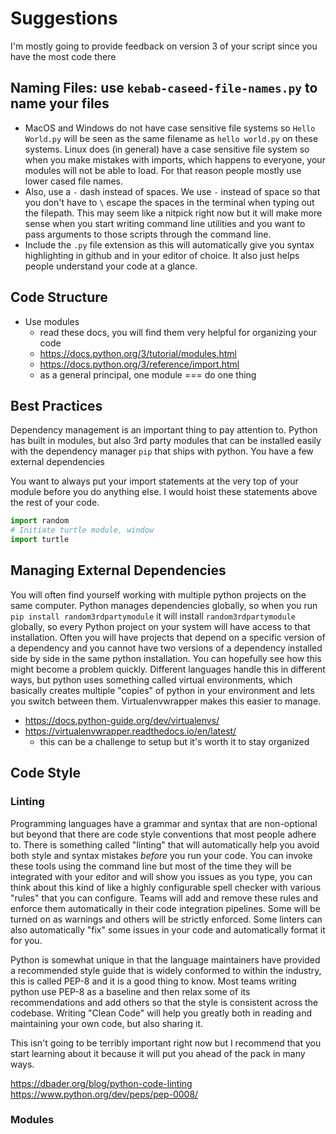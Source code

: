 # Suggestions

I'm mostly going to provide feedback on version 3 of your script since you have the most code there

## Naming Files: use `kebab-caseed-file-names.py` to name your files

- MacOS and Windows do not have case sensitive file systems so `Hello World.py` will be seen as the same filename as `hello world.py` on these systems. Linux does (in general) have a case sensitive file system so when you make mistakes with imports, which happens to everyone, your modules will not be able to load. For that reason people mostly use lower cased file names.
- Also, use a `-` dash instead of spaces. We use `-` instead of space so that you don't have to `\` escape the spaces in the terminal when typing out the filepath. This may seem like a nitpick right now but it will make more sense when you start writing command line utilities and you want to pass arguments to those scripts through the command line.
- Include the `.py` file extension as this will automatically give you syntax highlighting in github and in your editor of choice. It also just helps people understand your code at a glance.

## Code Structure

- Use modules
  - read these docs, you will find them very helpful for organizing your code
  - https://docs.python.org/3/tutorial/modules.html
  - https://docs.python.org/3/reference/import.html
  - as a general principal, one module === do one thing

## Best Practices

Dependency management is an important thing to pay attention to. Python has built in modules, but also 3rd party modules that can be installed easily with the dependency manager `pip` that ships with python. You have a few external dependencies

You want to always put your import statements at the very top of your module before you do anything else. I would hoist these statements above the rest of your code.

```python
import random
# Initiate turtle module, window
import turtle
```

## Managing External Dependencies

You will often find yourself working with multiple python projects on the same computer. Python manages dependencies globally, so when you run `pip install random3rdpartymodule` it will install `random3rdpartymodule` globally, so every Python project on your system will have access to that installation. Often you will have projects that depend on a specific version of a dependency and you cannot have two versions of a dependency installed side by side in the same python installation. You can hopefully see how this might become a problem quickly. Different languages handle this in different ways, but python uses something called virtual environments, which basically creates multiple "copies" of python in your environment and lets you switch between them. Virtualenvwrapper makes this easier to manage.

- https://docs.python-guide.org/dev/virtualenvs/
- https://virtualenvwrapper.readthedocs.io/en/latest/
  - this can be a challenge to setup but it's worth it to stay organized

## Code Style

### Linting

Programming languages have a grammar and syntax that are non-optional but beyond that there are code style conventions that most people adhere to. There is something called "linting" that will automatically help you avoid both style and syntax mistakes _before_ you run your code. You can invoke these tools using the command line but most of the time they will be integrated with your editor and will show you issues as you type, you can think about this kind of like a highly configurable spell checker with various "rules" that you can configure. Teams will add and remove these rules and enforce them automatically in their code integration pipelines. Some will be turned on as warnings and others will be strictly enforced. Some linters can also automatically "fix" some issues in your code and automatically format it for you.

Python is somewhat unique in that the language maintainers have provided a recommended style guide that is widely conformed to within the industry, this is called PEP-8 and it is a good thing to know. Most teams writing python use PEP-8 as a baseline and then relax some of its recommendations and add others so that the style is consistent across the codebase. Writing "Clean Code" will help you greatly both in reading and maintaining your own code, but also sharing it.

This isn't going to be terribly important right now but I recommend that you start learning about it because it will put you ahead of the pack in many ways.

https://dbader.org/blog/python-code-linting
https://www.python.org/dev/peps/pep-0008/



### Modules
